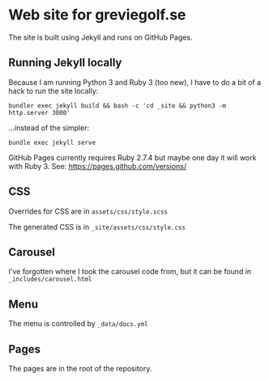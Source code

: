 # Web site for greviegolf.se

The site is built using Jekyll and runs on GitHub Pages.

## Running Jekyll locally

Because I am running Python 3 and Ruby 3 (too new), I have to do a bit of a hack to run the site locally: 

```
bundler exec jekyll build && bash -c 'cd _site && python3 -m http.server 3000'
```

...instead of the simpler:

```
bundle exec jekyll serve
```

GitHub Pages currently requires Ruby 2.7.4 but maybe one day it will work with Ruby 3.
See: https://pages.github.com/versions/

## CSS

Overrides for CSS are in `assets/css/style.scss`

The generated CSS is in `_site/assets/css/style.css`

## Carousel

I've forgotten where I took the carousel code from, but it can be found in `_includes/carousel.html`

## Menu

The menu is controlled by `_data/docs.yml`

## Pages

The pages are in the root of the repository.
